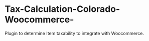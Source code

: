 # Tax-Calculation-Colorado-Woocommerce-
Plugin to determine Item taxability to integrate with Woocommerce. 
